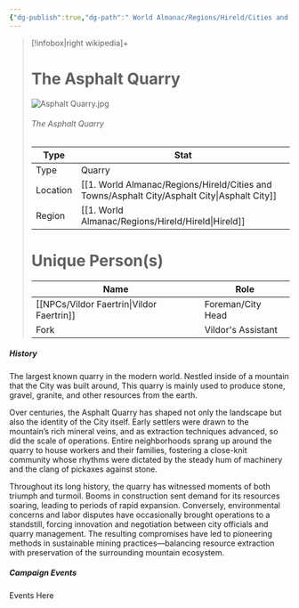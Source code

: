 ```yaml
---
{"dg-publish":true,"dg-path":" World Almanac/Regions/Hireld/Cities and Towns/Asphalt City/The Asphalt Quarry.md","permalink":"/world-almanac/regions/hireld/cities-and-towns/asphalt-city/the-asphalt-quarry/"}
---
```



> [!infobox|right wikipedia]+
> # The Asphalt Quarry
 > ![Asphalt Quarry.jpg](/img/user/z_Assets/Locations/Asphalt%20Quarry.jpg)
 > ###### The Asphalt Quarry
> | Type |  Stat |
> | ---- | --- |
> | Type | Quarry |
> | Location | [[1. World Almanac/Regions/Hireld/Cities and Towns/Asphalt City/Asphalt City\|Asphalt City]] |
> | Region | [[1. World Almanac/Regions/Hireld/Hireld\|Hireld]] |
> # Unique Person(s)
 >| Name|  Role |
> | ---- | --- |
> | [[NPCs/Vildor Faertrin\|Vildor Faertrin]] | Foreman/City Head |
> | Fork | Vildor's Assistant |


##### History

The largest known quarry in the modern world. Nestled inside of a mountain that the City was built around, This quarry is mainly used to produce stone, gravel, granite, and other resources from the earth. 

Over centuries, the Asphalt Quarry has shaped not only the landscape but also the identity of the City itself. Early settlers were drawn to the mountain’s rich mineral veins, and as extraction techniques advanced, so did the scale of operations. Entire neighborhoods sprang up around the quarry to house workers and their families, fostering a close-knit community whose rhythms were dictated by the steady hum of machinery and the clang of pickaxes against stone.

Throughout its long history, the quarry has witnessed moments of both triumph and turmoil. Booms in construction sent demand for its resources soaring, leading to periods of rapid expansion. Conversely, environmental concerns and labor disputes have occasionally brought operations to a standstill, forcing innovation and negotiation between city officials and quarry management. The resulting compromises have led to pioneering methods in sustainable mining practices—balancing resource extraction with preservation of the surrounding mountain ecosystem.


##### Campaign Events

Events Here
